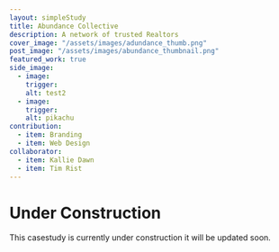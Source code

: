 ```yaml
---
layout: simpleStudy
title: Abundance Collective
description: A network of trusted Realtors
cover_image: "/assets/images/adundance_thumb.png"
post_image: "/assets/images/abundance_thumbnail.png"
featured_work: true
side_image:
  - image: 
    trigger:
    alt: test2
  - image: 
    trigger:
    alt: pikachu
contribution: 
  - item: Branding
  - item: Web Design
collaborator: 
  - item: Kallie Dawn
  - item: Tim Rist
---
```


# Under Construction

This casestudy is currently under construction it will be updated soon.

